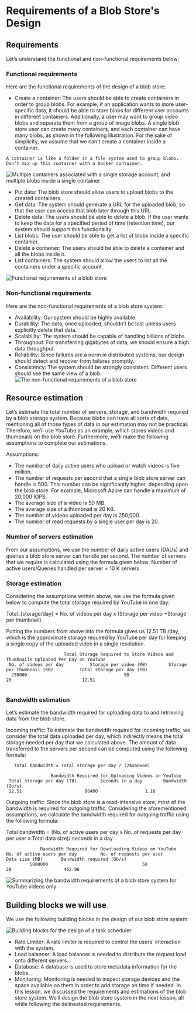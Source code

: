 # Requirements of a Blob Store's Design
## Requirements
Let’s understand the functional and non-functional requirements below:
### Functional requirements
Here are the functional requirements of the design of a blob store:

- Create a container: The users should be able to create containers in order to group blobs. For example, if an application wants to store user-specific data, it should be able to store blobs for different user accounts in different containers. Additionally, a user may want to group video blobs and separate them from a group of image blobs. A single blob store user can create many containers, and each container can have many blobs, as shown in the following illustration. For the sake of simplicity, we assume that we can’t create a container inside a container.
```
A container is like a folder in a file system used to group blobs. Don’t mix up this container with a Docker container.
```

![Multiple containers associated with a single storage account, and multiple blobs inside a single container](./blob.jpg)

- Put data: The blob store should allow users to upload blobs to the created containers.
- Get data: The system should generate a URL for the uploaded blob, so that the user can access that blob later through this URL.
- Delete data: The users should be able to delete a blob. If the user wants to keep the data for a specified period of time (retention time), our system should support this functionality.
- List blobs: The user should be able to get a list of blobs inside a specific container.
- Delete a container: The users should be able to delete a container and all the blobs inside it.
- List containers: The system should allow the users to list all the containers under a specific account.

![Functional requirements of a blob store](./f.jpg)
### Non-functional requirements
Here are the non-functional requirements of a blob store system:

- Availability: Our system should be highly available.
- Durability: The data, once uploaded, shouldn’t be lost unless users explicitly delete that data.
- Scalability: The system should be capable of handling billions of blobs.
- Throughput: For transferring gigabytes of data, we should ensure a high data throughput.
- Reliability: Since failures are a norm in distributed systems, our design should detect and recover from failures promptly.
- Consistency: The system should be strongly consistent. Different users should see the same view of a blob.
![The non-functional requirements of a blob store](./nf.jpg)
## Resource estimation
Let’s estimate the total number of servers, storage, and bandwidth required by a blob storage system. Because blobs can have all sorts of data, mentioning all of those types of data in our estimation may not be practical. Therefore, we’ll use YouTube as an example, which stores videos and thumbnails on the blob store. Furthermore, we’ll make the following assumptions to complete our estimations.

Assumptions:

- The number of daily active users who upload or watch videos is five million.
- The number of requests per second that a single blob store server can handle is 500. This number can be significantly higher, depending upon the blob store. For example, Microsoft Azure can handle a maximum of 20,000 IOPS.
- The average size of a video is 50 MB.
- The average size of a thumbnail is 20 KB.
- The number of videos uploaded per day is 250,000.
- The number of read requests by a single user per day is 20.

### Number of servers estimation
From our assumptions, we use the number of daily active users (DAUs) and queries a blob store server can handle per second. The number of servers that we require is calculated using the formula given below:
Number of active users/Queries handled per server = 10 K servers
### Storage estimation
Considering the assumptions written above, we use the formula given below to compute the total storage required by YouTube in one day:

Total_{storage/day} = No. of videos per day x (Storage per video +Storage per thumbnail)

Putting the numbers from above into the formula gives us 12.51 TB /day, which is the approximate storage required by YouTube per day for keeping a single copy of the uploaded video in a single resolution.
```                         
                      Total Storage Required to Store Videos and Thumbnails Uploaded Per Day on YouTube
 No. of videos per day      	Storage per video (MB)	      Storage per thumbnail (KB)	      Total storage per day (TB)
  250000                                     50                            20                           12.51
                             
```
### Bandwidth estimation
Let’s estimate the bandwidth required for uploading data to and retrieving data from the blob store.

Incoming traffic: To estimate the bandwidth required for incoming traffic, we consider the total data uploaded per day, which indirectly means the total storage needed per day that we calculated above. The amount of data transferred to the servers per second can be computed using the following formula:

       Total bandwidth = Total storage per day / (24x60x60)
```
                 Bandwidth Required for Uploading Videos on YouTube
 Total storage per day (TB)      	Seconds in a day       	Bandwidth (Gb/s)
 12.51                        86400                  1.16
```

Outgoing traffic: Since the blob store is a read-intensive store, most of the bandwidth is required for outgoing traffic. Considering the aforementioned assumptions, we calculate the bandwidth required for outgoing traffic using the following formula:

Total bandwidth = (No. of active users per day x No. of requests per day per user x Total data size)/ seconds in a day

```
             Bandwidth Required for Downloading Videos on YouTube
No. of active users per day      	No. of requests per user	       Data size (MB)      	Bandwidth required (Gb/s)
         5000000                                    50                        20                    462.96
```                         
![Summarizing the bandwidth requirements of a blob store system for YouTube videos only](./bandwidth.jpg)
 
## Building blocks we will use
We use the following building blocks in the design of our blob store system:

![Building blocks for the design of a task scheduler](./bb.jpg)

- Rate Limiter: A rate limiter is required to control the users’ interaction with the system.
- Load balancer: A load balancer is needed to distribute the request load onto different servers.
- Database: A database is used to store metadata information for the blobs.
- Monitoring: Monitoring is needed to inspect storage devices and the space available on them in order to add storage on time if needed.
In this lesson, we discussed the requirements and estimations of the blob store system. We’ll design the blob store system in the next lesson, all while following the delineated requirements.
